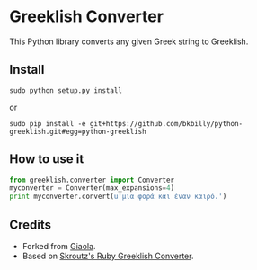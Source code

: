 # Greeklish Converter
This Python library converts any given Greek string to Greeklish.

## Install
```sudo python setup.py install```

or

```sudo pip install -e git+https://github.com/bkbilly/python-greeklish.git#egg=python-greeklish```

## How to use it
```python
from greeklish.converter import Converter
myconverter = Converter(max_expansions=4)
print myconverter.convert(u'μια φορά και έναν καιρό.')
```

## Credits
 * Forked from [Giaola](https://github.com/Giaola/python-greeklish).
 * Based on [Skroutz's Ruby Greeklish Converter](https://github.com/skroutz/greeklish).

